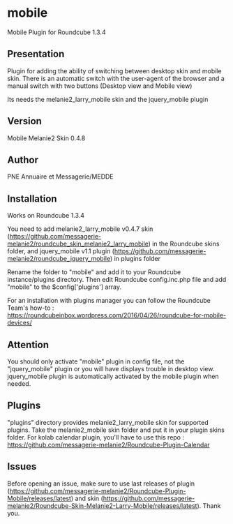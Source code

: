 mobile
======

Mobile Plugin for Roundcube 1.3.4

Presentation
------------

Plugin for adding the ability of switching between desktop skin and mobile skin. There is an automatic switch with the user-agent of the browser and a manual switch with two buttons (Desktop view and Mobile view)

Its needs the melanie2_larry_mobile skin and the jquery_mobile plugin


Version
-------

Mobile Melanie2 Skin 0.4.8


Author
------

PNE Annuaire et Messagerie/MEDDE


Installation
------------

Works on Roundcube 1.3.4

You need to add melanie2_larry_mobile v0.4.7 skin (https://github.com/messagerie-melanie2/roundcube_skin_melanie2_larry_mobile) in the Roundcube skins folder, and jquery_mobile v1.1 plugin (https://github.com/messagerie-melanie2/roundcube_jquery_mobile) in plugins folder

Rename the folder to "mobile" and add it to your Roundcube instance/plugins directory. Then edit Roundcube config.inc.php file and add "mobile" to the $config['plugins'] array.

For an installation with plugins manager you can follow the Roundcube Team's how-to : https://roundcubeinbox.wordpress.com/2016/04/26/roundcube-for-mobile-devices/


Attention
---------

You should only activate "mobile" plugin in config file, not the "jquery_mobile" plugin or you will have displays trouble in desktop view. jquery_mobile plugin is automatically activated by the mobile plugin when needed.


Plugins
-------

"plugins" directory provides melanie2_larry_mobile skin for supported plugins. Take the melanie2_mobile skin folder and put it in your plugin skins folder. For kolab calendar plugin, you'll have to use this repo : https://github.com/messagerie-melanie2/Roundcube-Plugin-Calendar


Issues
------

Before opening an issue, make sure to use last releases of plugin (https://github.com/messagerie-melanie2/Roundcube-Plugin-Mobile/releases/latest) and skin (https://github.com/messagerie-melanie2/Roundcube-Skin-Melanie2-Larry-Mobile/releases/latest). Thank you.
